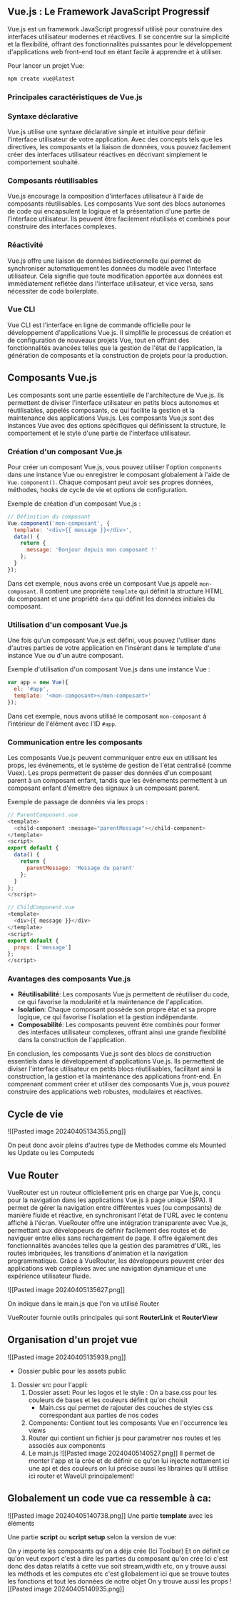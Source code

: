 ##   Vue.js : Le Framework JavaScript Progressif

Vue.js est un framework JavaScript progressif utilisé pour construire des interfaces utilisateur modernes et réactives. Il se concentre sur la simplicité et la flexibilité, offrant des fonctionnalités puissantes pour le développement d'applications web front-end tout en étant facile à apprendre et à utiliser.

Pour lancer un projet Vue:
```bash
npm create vue@latest
```
### Principales caractéristiques de Vue.js

### Syntaxe déclarative

Vue.js utilise une syntaxe déclarative simple et intuitive pour définir l'interface utilisateur de votre application. Avec des concepts tels que les directives, les composants et la liaison de données, vous pouvez facilement créer des interfaces utilisateur réactives en décrivant simplement le comportement souhaité.

### Composants réutilisables

Vue.js encourage la composition d'interfaces utilisateur à l'aide de composants réutilisables. Les composants Vue sont des blocs autonomes de code qui encapsulent la logique et la présentation d'une partie de l'interface utilisateur. Ils peuvent être facilement réutilisés et combinés pour construire des interfaces complexes.

### Réactivité

Vue.js offre une liaison de données bidirectionnelle qui permet de synchroniser automatiquement les données du modèle avec l'interface utilisateur. Cela signifie que toute modification apportée aux données est immédiatement reflétée dans l'interface utilisateur, et vice versa, sans nécessiter de code boilerplate.

### Vue CLI

Vue CLI est l'interface en ligne de commande officielle pour le développement d'applications Vue.js. Il simplifie le processus de création et de configuration de nouveaux projets Vue, tout en offrant des fonctionnalités avancées telles que la gestion de l'état de l'application, la génération de composants et la construction de projets pour la production.

## Composants Vue.js

Les composants sont une partie essentielle de l'architecture de Vue.js. Ils permettent de diviser l'interface utilisateur en petits blocs autonomes et réutilisables, appelés composants, ce qui facilite la gestion et la maintenance des applications Vue.js. Les composants Vue.js sont des instances Vue avec des options spécifiques qui définissent la structure, le comportement et le style d'une partie de l'interface utilisateur.

### Création d'un composant Vue.js

Pour créer un composant Vue.js, vous pouvez utiliser l'option `components` dans une instance Vue ou enregistrer le composant globalement à l'aide de `Vue.component()`. Chaque composant peut avoir ses propres données, méthodes, hooks de cycle de vie et options de configuration.

Exemple de création d'un composant Vue.js :

```js
// Définition du composant
Vue.component('mon-composant', {
  template: '<div>{{ message }}</div>',
  data() {
    return {
      message: 'Bonjour depuis mon composant !'
    };
  }
});

```

Dans cet exemple, nous avons créé un composant Vue.js appelé `mon-composant`. Il contient une propriété `template` qui définit la structure HTML du composant et une propriété `data` qui définit les données initiales du composant.

### Utilisation d'un composant Vue.js

Une fois qu'un composant Vue.js est défini, vous pouvez l'utiliser dans d'autres parties de votre application en l'insérant dans le template d'une instance Vue ou d'un autre composant.

Exemple d'utilisation d'un composant Vue.js dans une instance Vue :
```js
var app = new Vue({
  el: '#app',
  template: '<mon-composant></mon-composant>'
});
```


Dans cet exemple, nous avons utilisé le composant `mon-composant` à l'intérieur de l'élément avec l'ID `#app`.

### Communication entre les composants

Les composants Vue.js peuvent communiquer entre eux en utilisant les props, les événements, et le système de gestion de l'état centralisé (comme Vuex). Les props permettent de passer des données d'un composant parent à un composant enfant, tandis que les événements permettent à un composant enfant d'émettre des signaux à un composant parent.

Exemple de passage de données via les props :

```js
// ParentComponent.vue
<template>
  <child-component :message="parentMessage"></child-component>
</template>
<script>
export default {
  data() {
    return {
      parentMessage: 'Message du parent'
    };
  }
};
</script>

// ChildComponent.vue
<template>
  <div>{{ message }}</div>
</template>
<script>
export default {
  props: ['message']
};
</script>

```
### Avantages des composants Vue.js

- **Réutilisabilité**: Les composants Vue.js permettent de réutiliser du code, ce qui favorise la modularité et la maintenance de l'application.
- **Isolation**: Chaque composant possède son propre état et sa propre logique, ce qui favorise l'isolation et la gestion indépendante.
- **Composabilité**: Les composants peuvent être combinés pour former des interfaces utilisateur complexes, offrant ainsi une grande flexibilité dans la construction de l'application.

En conclusion, les composants Vue.js sont des blocs de construction essentiels dans le développement d'applications Vue.js. Ils permettent de diviser l'interface utilisateur en petits blocs réutilisables, facilitant ainsi la construction, la gestion et la maintenance des applications front-end. En comprenant comment créer et utiliser des composants Vue.js, vous pouvez construire des applications web robustes, modulaires et réactives.


## Cycle de vie
![[Pasted image 20240405134355.png]]

On peut donc avoir pleins d'autres type de Methodes comme els Mounted les Update ou les Computeds




## Vue Router

VueRouter est un routeur officiellement pris en charge par Vue.js, conçu pour la navigation dans les applications Vue.js à page unique (SPA). Il permet de gérer la navigation entre différentes vues (ou composants) de manière fluide et réactive, en synchronisant l'état de l'URL avec le contenu affiché à l'écran. VueRouter offre une intégration transparente avec Vue.js, permettant aux développeurs de définir facilement des routes et de naviguer entre elles sans rechargement de page. Il offre également des fonctionnalités avancées telles que la gestion des paramètres d'URL, les routes imbriquées, les transitions d'animation et la navigation programmatique. Grâce à VueRouter, les développeurs peuvent créer des applications web complexes avec une navigation dynamique et une expérience utilisateur fluide.

![[Pasted image 20240405135627.png]]

On indique dans le main.js que l'on va utilisé Router

VueRouter fournie 
 outils principales qui sont **RouterLink** et **RouterView**

## Organisation d'un projet vue

![[Pasted image 20240405135939.png]]

- Dossier public pour les assets public
1. Dossier src pour l'appli:
	1.  Dossier asset: Pour les logos et le style : On a base.css pour les couleurs de bases et les couleurs définit qu'on choisit
		- Main.css qui permet de rajouter des couches de styles css correspondant aux parties de nos codes
	 2. Components: Contient tout les composants Vue en l'occurrence les views
	 3. Router qui contient un fichier js pour parametrer nos routes et les associés aux components
	 4. Le main.js
	  ![[Pasted image 20240405140527.png]]
		Il permet de monter l'app et la crée et de définir ce qu'on lui injecte nottament ici une api et des couleurs on lui précise aussi les librairies qu'il uttilise ici router et WaveUI principalement!




## Globalement un code vue ca ressemble à ca:

![[Pasted image 20240405140738.png]]
Une partie **template** avec les éléments 

Une partie **script** ou **script setup** selon la version de vue:

On y importe les composants qu'on a déja crée (Ici Toolbar)
Et on définit ce qu'on veut export c'est à dire les parties du composant qu'on crée 
Ici c'est donc des datas relatifs à cette vue soit stream,width etc, on y trouve aussi les méthods et les computes etc c'est gllobalement ici que se trouve toutes les fonctions et tout les données de notre objet
On y trouve aussi les props
![[Pasted image 20240405140935.png]]


